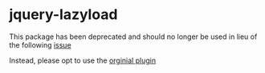 jquery-lazyload
===============

This package has been deprecated and should no longer be used in lieu of the following [issue](https://github.com/primedia/jquery-lazyload/issues/1)

Instead, please opt to use the [orginial plugin](https://github.com/tuupola/jquery_lazyload)
